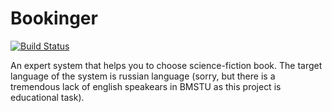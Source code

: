 Bookinger
=========
[![Build Status](https://travis-ci.org/NCrashed/bookinger.svg?branch=master)](https://travis-ci.org/NCrashed/bookinger)

An expert system that helps you to choose science-fiction book. The target language of the system is russian language (sorry, but there is a tremendous lack of english speakears in BMSTU as this project is educational task).

